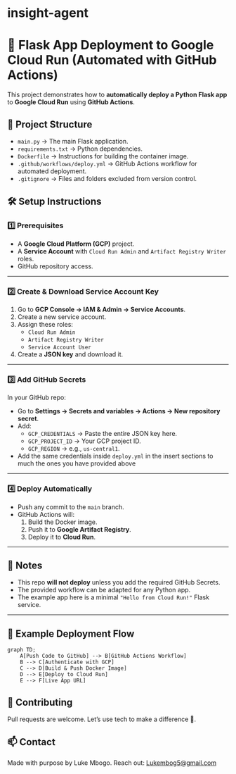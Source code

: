 # insight-agent

# 🚀 Flask App Deployment to Google Cloud Run (Automated with GitHub Actions)

This project demonstrates how to **automatically deploy a Python Flask app** to **Google Cloud Run** using **GitHub Actions**.

## 📂 Project Structure
- `main.py` → The main Flask application.
- `requirements.txt` → Python dependencies.
- `Dockerfile` → Instructions for building the container image.
- `.github/workflows/deploy.yml` → GitHub Actions workflow for automated deployment.
- `.gitignore` → Files and folders excluded from version control.

## 🛠 Setup Instructions

### 1️⃣ Prerequisites
- A **Google Cloud Platform (GCP)** project.
- A **Service Account** with `Cloud Run Admin` and `Artifact Registry Writer` roles.
- GitHub repository access.

---

### 2️⃣ Create & Download Service Account Key
1. Go to **GCP Console → IAM & Admin → Service Accounts**.
2. Create a new service account.
3. Assign these roles:
   - `Cloud Run Admin`
   - `Artifact Registry Writer`
   - `Service Account User`
4. Create a **JSON key** and download it.

---

### 3️⃣ Add GitHub Secrets
In your GitHub repo:
- Go to **Settings → Secrets and variables → Actions → New repository secret**.
- Add:
  - `GCP_CREDENTIALS` → Paste the entire JSON key here.
  - `GCP_PROJECT_ID` → Your GCP project ID.
  - `GCP_REGION` → e.g., `us-central1`.
- Add the same credentials inside `deploy.yml` in the insert sections to much the ones you have provided above
---

### 4️⃣ Deploy Automatically
- Push any commit to the `main` branch.
- GitHub Actions will:
  1. Build the Docker image.
  2. Push it to **Google Artifact Registry**.
  3. Deploy it to **Cloud Run**.

---

## 📌 Notes
- This repo **will not deploy** unless you add the required GitHub Secrets.
- The provided workflow can be adapted for any Python app.
- The example app here is a minimal `"Hello from Cloud Run!"` Flask service.

---

## 📸 Example Deployment Flow
```mermaid
graph TD;
    A[Push Code to GitHub] --> B[GitHub Actions Workflow]
    B --> C[Authenticate with GCP]
    C --> D[Build & Push Docker Image]
    D --> E[Deploy to Cloud Run]
    E --> F[Live App URL]
```
## 🙌 Contributing
Pull requests are welcome. Let’s use tech to make a difference 💪.

## 📫 Contact
Made with purpose by Luke Mbogo.
Reach out: Lukembog5@gmail.com

